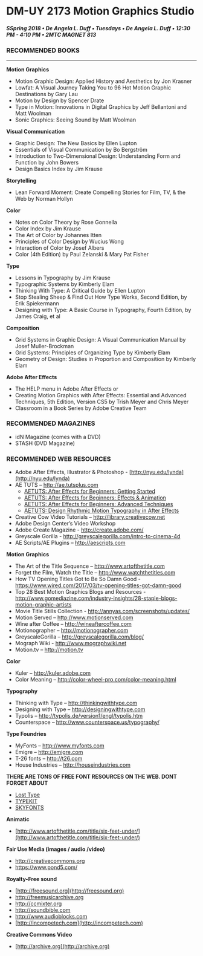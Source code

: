 # DM-UY 2173 Motion Graphics Studio

##### SSpring 2018 • De Angela L. Duff • Tuesdays • De Angela L. Duff • 12:30 PM - 4:10 PM • 2MTC MAGNET 813

### RECOMMENDED BOOKS

---

**Motion Graphics**
* Motion Graphic Design: Applied History and Aesthetics by Jon Krasner
* Lowfat: A Visual Journey Taking You to 96 Hot Motion Graphic Destinations by Gary Lau
* Motion by Design by Spencer Drate
* Type in Motion: Innovations in Digital Graphics by Jeff Bellantoni and Matt Woolman
* Sonic Graphics: Seeing Sound by Matt Woolman

**Visual Communication**
* Graphic Design: The New Basics by Ellen Lupton
* Essentials of Visual Communication by Bo Bergström
* Introduction to Two-Dimensional Design: Understanding Form and Function by John Bowers
* Design Basics Index by Jim Krause

**Storytelling**
* Lean Forward Moment: Create Compelling Stories for Film, TV, & the Web by Norman Hollyn

**Color**
* Notes on Color Theory by Rose Gonnella
* Color Index by Jim Krause
* The Art of Color by Johannes Itten
* Principles of Color Design by Wucius Wong
* Interaction of Color by Josef Albers
* Color (4th Edition) by Paul Zelanski & Mary Pat Fisher

**Type**
* Lessons in Typography by Jim Krause
* Typographic Systems by Kimberly Elam
* Thinking With Type: A Critical Guide by Ellen Lupton
* Stop Stealing Sheep & Find Out How Type Works, Second Edition, by Erik Spiekermann
* Designing with Type: A Basic Course in Typography, Fourth Edition, by James Craig, et al

**Composition**
* Grid Systems in Graphic Design: A Visual Communication Manual by Josef Muller-Brockman
* Grid Systems: Principles of Organizing Type by Kimberly Elam
* Geometry of Design: Studies in Proportion and Composition by Kimberly Elam

**Adobe After Effects**
* The HELP menu in Adobe After Effects or
* Creating Motion Graphics with After Effects: Essential and Advanced Techniques, 5th Edition, Version CS5 by Trish Meyer and Chris Meyer
* Classroom in a Book Series by Adobe Creative Team

### RECOMMENDED MAGAZINES
* idN Magazine (comes with a DVD)
* STASH (DVD Magazine)


### RECOMMENDED WEB RESOURCES
* Adobe After Effects, Illustrator & Photoshop - [http://nyu.edu/lynda](http://nyu.edu/lynda)
* AE TUTS – http://ae.tutsplus.com
    * <a href="http://ae.tutsplus.com/tutorials/beginner-series/after-effects-for-beginners-getting-started/" target="_blank">AETUTS: After Effects for Beginners: Getting Started</a>
    * <a href="http://ae.tutsplus.com/tutorials/beginner-series/after-effects-for-beginners-effects-animation/" target="_blank">AETUTS: After Effects for Beginners: Effects & Animation</a>
    * <a href="http://ae.tutsplus.com/tutorials/beginner-series/after-effects-for-beginners-advanced-techniques/" target="_blank">AETUTS: After Effects for Beginners: Advanced Techniques</a>
    * <a href="http://ae.tutsplus.com/tutorials/motion-graphics/design-rhythmic-motion-typography-in-after-effects/" target="_blank">AETUTS: Design Rhythmic Motion Typography in After Effects</a>
* Creative Cow Video Tutorials – http://library.creativecow.net
* Adobe Design Center’s Video Workshop
* Adobe Create Magazine - http://create.adobe.com/
* Greyscale Gorilla - http://greyscalegorilla.com/intro-to-cinema-4d
* AE Scripts/AE Plugins – http://aescripts.com

**Motion Graphics**
* The Art of the Title Sequence – http://www.artofthetitle.com
* Forget the Film, Watch the Title – 
http://www.watchthetitles.com 
* How TV Opening Titles Got to Be So Damn Good - https://www.wired.com/2017/03/tv-opening-titles-got-damn-good
* Top 28 Best Motion Graphics Blogs and Resources - 
http://www.gomediazine.com/industry-insights/28-staple-blogs-motion-graphic-artists
* Movie Title Stills Collection - http://annyas.com/screenshots/updates/
* Motion Served – http://www.motionserved.com
* Wine after Coffee – http://wineaftercoffee.com
* Motionographer – http://motionographer.com 
* GreyscaleGorilla – http://greyscalegorilla.com/blog/ 
* Mograph Wiki - http://www.mographwiki.net
* Motion.tv – http://motion.tv

**Color**
* Kuler – http://kuler.adobe.com
* Color Meaning – http://color-wheel-pro.com/color-meaning.html

**Typography**
* Thinking with Type – http://thinkingwithtype.com
* Designing with Type – http://designingwithtype.com
* Typolis – http://typolis.de/version1/engl/typolis.htm
* Counterspace – http://www.counterspace.us/typography/

**Type Foundries**
* MyFonts – http://www.myfonts.com
* Émigre – http://emigre.com
* T-26 fonts – http://t26.com
* House Industries – http://houseindustries.com

**THERE ARE TONS OF FREE FONT RESOURCES ON THE WEB. DONT FORGET ABOUT** 
* [Lost Type](http://losttype.com)
* [TYPEKIT](https://typekit.com) 
* [SKYFONTS](http://skyfonts.com/) 

**Animatic**
  * [http://www.artofthetitle.com/title/six-feet-under/](http://www.artofthetitle.com/title/six-feet-under/)

**Fair Use Media (images / audio /video)**
  * http://creativecommons.org 
  * https://www.pond5.com/

**Royalty-Free sound** 
  * [http://freesound.org](http://freesound.org) 
  * http://freemusicarchive.org
  * http://ccmixter.org
  * http://soundbible.com
  * http://www.audioblocks.com
  * [http://incompetech.com](http://incompetech.com)

**Creative Commons Video**
  * [http://archive.org](http://archive.org)